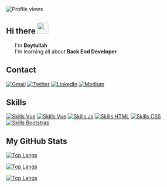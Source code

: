 ![Profile views](https://gpvc.arturio.dev/beytullahozturk)  

## Hi there <img src="https://raw.githubusercontent.com/MartinHeinz/MartinHeinz/master/wave.gif" width="30px">

<ul style="list-style:none">
	<li> I'm <b> Beytullah </b> </li>
	<li> I'm learning all about <b>Back End Developer</b> </li>
</ul>

## Contact

[![Gmail](https://img.shields.io/badge/Gmail-100000?style=for-the-badge&logo=gmail&logoColor=#c0392b)](mailto:"ozbeytullah2@gmail.com")
[![Twitter](https://img.shields.io/badge/Twitter-1DA1F2?style=for-the-badge&logo=twitter&logoColor=white)](https://twitter.com/ozbeytullah1)
[![LinkedIn](https://img.shields.io/badge/LinkedIn-0077B5?style=for-the-badge&logo=linkedin&logoColor=white)](https://www.linkedin.com/in/beytullahozturk)
[![Medium](https://img.shields.io/badge/Medium-12100E?style=for-the-badge&logo=medium&logoColor=white)](https://medium.com/@beytullahozturk)  

## Skills

[![Skills Vue](https://img.shields.io/badge/c%23-%23239120.svg?style=for-the-badge&logo=c-sharp&logoColor=white)](#)
[![Skills Vue](https://img.shields.io/badge/-ReactJs-61DAFB?logo=react&logoColor=white&style=for-the-badge&logo=vue.js&logoColor=4FC08D)](#)
[![Skills Js](https://img.shields.io/badge/JavaScript-323330?style=for-the-badge&logo=javascript&logoColor=F7DF1E)](#)
[![Skills HTML](https://img.shields.io/badge/HTML-239120?style=for-the-badge&logo=html5&logoColor=white)](#)
[![Skills CSS](https://img.shields.io/badge/CSS-239120?&style=for-the-badge&logo=css3&logoColor=white)](#)
[![Skills Bootstrap](https://img.shields.io/badge/Bootstrap-563D7C?style=for-the-badge&logo=bootstrap&logoColor=white)](#)

## My GitHub Stats

[![Top Langs](https://github-readme-stats.vercel.app/api/top-langs/?username=beytullahozturk&layout=compact)](https://github.com/beytullahozturk)


<!--[![Top Langs](https://github-readme-stats.vercel.app/api/top-langs/?username=beytullahozturk)](https://github.com/anuraghazra/github-readme-stats)-->

<!--[![willianrod's wakatime stats](https://github-readme-stats.vercel.app/api/wakatime?username=beytullahozturk)](https://github.com/beytullahozturk/github-readme-stats)-->

[![Top Langs](https://github-readme-stats.vercel.app/api/top-langs/?username=beytullahozturk&layout=compact)](https://github.com/beytullahozturk)

[![Top Langs](https://github-readme-stats.vercel.app/api/top-langs/?username=beytullahozturk&langs_count=4)](https://github.com/beytullahozturk)



